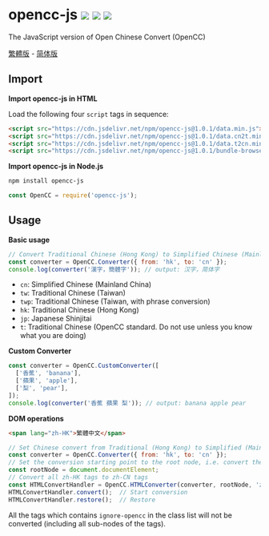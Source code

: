 # opencc-js [![](https://badge.fury.io/js/opencc-js.svg)](https://www.npmjs.com/package/opencc-js) [![](https://github.com/nk2028/opencc-js/workflows/Test/badge.svg)](https://github.com/nk2028/opencc-js/actions?query=workflow%3ATest) [![](https://data.jsdelivr.com/v1/package/npm/opencc-js/badge)](https://www.jsdelivr.com/package/npm/opencc-js)

The JavaScript version of Open Chinese Convert (OpenCC)

[繁體版](README-zh-TW.md) - [简体版](README-zh-CN.md)

## Import

**Import opencc-js in HTML**

Load the following four `script` tags in sequence:

```html
<script src="https://cdn.jsdelivr.net/npm/opencc-js@1.0.1/data.min.js"></script>            <!-- Required -->
<script src="https://cdn.jsdelivr.net/npm/opencc-js@1.0.1/data.cn2t.min.js"></script>       <!-- For Simplified to Traditional -->
<script src="https://cdn.jsdelivr.net/npm/opencc-js@1.0.1/data.t2cn.min.js"></script>       <!-- For Traditional Chinese to Simplified Chinese -->
<script src="https://cdn.jsdelivr.net/npm/opencc-js@1.0.1/bundle-browser.min.js"></script>  <!-- Required -->
```

**Import opencc-js in Node.js**

```sh
npm install opencc-js
```

```javascript
const OpenCC = require('opencc-js');
```

## Usage

**Basic usage**

```javascript
// Convert Traditional Chinese (Hong Kong) to Simplified Chinese (Mainland China)
const converter = OpenCC.Converter({ from: 'hk', to: 'cn' });
console.log(converter('漢字，簡體字')); // output: 汉字，简体字
```

- `cn`: Simplified Chinese (Mainland China)
- `tw`: Traditional Chinese (Taiwan)
- `twp`: Traditional Chinese (Taiwan, with phrase conversion)
- `hk`: Traditional Chinese (Hong Kong)
- `jp`: Japanese Shinjitai
- `t`: Traditional Chinese (OpenCC standard. Do not use unless you know what you are doing)

**Custom Converter**

```javascript
const converter = OpenCC.CustomConverter([
  ['香蕉', 'banana'],
  ['蘋果', 'apple'],
  ['梨', 'pear'],
]);
console.log(converter('香蕉 蘋果 梨')); // output: banana apple pear
```

**DOM operations**

```html
<span lang="zh-HK">繁體中文</span>
```

```javascript
// Set Chinese convert from Traditional (Hong Kong) to Simplified (Mainland China)
const converter = OpenCC.Converter({ from: 'hk', to: 'cn' });
// Set the conversion starting point to the root node, i.e. convert the whole page
const rootNode = document.documentElement;
// Convert all zh-HK tags to zh-CN tags
const HTMLConvertHandler = OpenCC.HTMLConverter(converter, rootNode, 'zh-HK', 'zh-CN');
HTMLConvertHandler.convert();  // Start conversion
HTMLConvertHandler.restore();  // Restore
```

All the tags which contains `ignore-opencc` in the class list will not be converted (including all sub-nodes of the tags).
